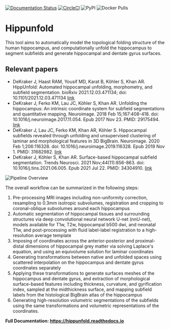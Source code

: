 [![Documentation Status](https://readthedocs.org/projects/hippunfold/badge/?version=latest)](https://hippunfold.readthedocs.io/en/latest/?badge=latest)
[![CircleCI](https://circleci.com/gh/khanlab/hippunfold.svg?style=svg)](https://circleci.com/gh/khanlab/hippunfold)
![PyPI](https://img.shields.io/pypi/v/hippunfold)
![Docker Pulls](https://img.shields.io/docker/pulls/khanlab/hippunfold)

# Hippunfold

This tool aims to automatically model the topological folding structure
of the human hippocampus, and computationally unfold the hippocampus to 
segment subfields and generate hippocampal and dentate gyrus surfaces.

## Relevant papers
-  DeKraker J, Haast RAM, Yousif MD, Karat B, Köhler S, Khan AR. HippUnfold: Automated hippocampal unfolding, morphometry, and subfield segmentation. bioRxiv 2021.12.03.471134; doi: 10.1101/2021.12.03.471134 [link](https://www.biorxiv.org/content/10.1101/2021.12.03.471134v1)
- DeKraker J, Ferko KM, Lau JC, Köhler S, Khan AR. Unfolding the hippocampus: An intrinsic coordinate system for subfield segmentations and quantitative mapping. Neuroimage. 2018 Feb 15;167:408-418. doi: 10.1016/j.neuroimage.2017.11.054. Epub 2017 Nov 23. PMID: 29175494. [link](https://pubmed.ncbi.nlm.nih.gov/29175494/)
- DeKraker J, Lau JC, Ferko KM, Khan AR, Köhler S. Hippocampal subfields revealed through unfolding and unsupervised clustering of laminar and morphological features in 3D BigBrain. Neuroimage. 2020 Feb 1;206:116328. doi: 10.1016/j.neuroimage.2019.116328. Epub 2019 Nov 1. PMID: 31682982. [link](https://pubmed.ncbi.nlm.nih.gov/31682982/)
- DeKraker J, Köhler S, Khan AR. Surface-based hippocampal subfield segmentation. Trends Neurosci. 2021 Nov;44(11):856-863. doi: 10.1016/j.tins.2021.06.005. Epub 2021 Jul 22. PMID: 34304910. [link](https://pubmed.ncbi.nlm.nih.gov/34304910/)


![Pipeline Overview](https://raw.githubusercontent.com/khanlab/hippunfold/markdown/docs/images/hippunfold_overview.jpg)

The overall workflow can be summarized in the following steps:

1.  Pre-processing MRI images including non-uniformity correction, 
    resampling to 0.3mm isotropic subvolumes, registration and cropping to coronal-oblique 
    subvolumes around each hippocampus
2.  Automatic segmentation of hippocampal tissues and surrounding
    structures via deep convolutional neural network U-net (nnU-net), models available
    for T1w, T2w, hippocampal b500 dwi, and neonatal T1w, and post-processing
    with fluid label-label registration to a high-resolution average template
3.  Imposing of coordinates across the anterior-posterior and 
    proximal-distal dimensions of hippocampal grey matter
    via solving Laplace's equation, and using an equivolume solution for
    laminar coordinates
4.  Generating transformations between native and unfolded spaces using scattered 
    interpolation on the hippocampus and dentate gyrus coordinates separately
5.  Applying these transformations to generate surfaces meshes of the hippocampus
    and dentate gyrus, and extraction of morphological surface-based features including
    thickness, curvature, and gyrification index, sampled at the midthickness surface, and mapping 
    subfield labels from the histological BigBrain atlas of the hippocampus 
6.  Generating high-resolution volumetric segmentations of the subfields using the same
    transformations and volumetric representations of the coordinates.


**Full Documentation: https://hippunfold.readthedocs.io**


